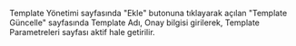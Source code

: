 Template Yönetimi sayfasında "Ekle" butonuna tıklayarak açılan "Template Güncelle" sayfasında Template Adı, Onay bilgisi girilerek, Template Parametreleri sayfası aktif hale getirilir.